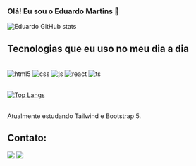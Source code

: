 ### Olá! Eu sou o Eduardo Martins 👋 

![Eduardo GitHub stats](https://github-readme-stats.vercel.app/api?username=eduardomartins09&show_icons=true&theme=dracula)

## Tecnologias que eu uso no meu dia a dia

<div style="display: inline_block"><br/>
    <img align="center" alt="html5" src="https://img.shields.io/badge/HTML5-E34F26?style=for-the-badge&logo=html5&logoColor=white" />
    <img align="center" alt="css" src="https://img.shields.io/badge/CSS3-1572B6?style=for-the-badge&logo=css3&logoColor=white" />
    <img align="center" alt="js" src="https://img.shields.io/badge/JavaScript-F7DF1E?style=for-the-badge&logo=javascript&logoColor=black" />
    <img align="center" alt="react" src="https://img.shields.io/badge/React-20232A?style=for-the-badge&logo=react&logoColor=61DAFB" />
    <img align="center" alt="ts" src="https://img.shields.io/badge/TypeScript-007ACC?style=for-the-badge&logo=typescript&logoColor=white" />
</div><br />

[![Top Langs](https://github-readme-stats.vercel.app/api/top-langs/?username=eduardomartins09&layout=compact)](https://github.com/anuraghazra/github-readme-stats)

<br />
Atualmente estudando Tailwind e Bootstrap 5.

## Contato:
<div>
    <a href = "mailto:edu.ms2254@gmail.com"><img src="https://img.shields.io/badge/-Gmail-%23333?style=for-the-badge&logo=gmail&logoColor=white" target="_blank"></a>
    <a href = ""><img src="https://img.shields.io/badge/-LinkedIn-%230077B5?style=for-the-badge&logo=linkedin&logoColor=white" target="_blank"></a>
</div>
